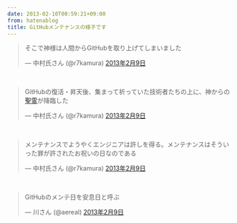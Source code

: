 ```yaml
---
date: 2013-02-10T00:59:21+09:00
from: hatenablog
title: GitHubメンテナンスの様子です
---
```


<p><blockquote class="twitter-tweet" lang="ja"><p>そこで神様は人間からGitHubを取り上げてしまいました</p>&mdash; 中村氏さん (@r7kamura) <a href="https://twitter.com/r7kamura/status/300240048085950464">2013年2月9日</a></blockquote><script async src="//platform.twitter.com/widgets.js" charset="utf-8"></script><br />
<blockquote class="twitter-tweet" lang="ja"><p>GitHubの復活・昇天後、集まって祈っていた技術者たちの上に、神からの<a class="keyword" href="http://d.hatena.ne.jp/keyword/%C0%BB%CE%EE">聖霊</a>が降臨した</p>&mdash; 中村氏さん (@r7kamura) <a href="https://twitter.com/r7kamura/status/300242012131713024">2013年2月9日</a></blockquote><script async src="//platform.twitter.com/widgets.js" charset="utf-8"></script><br />
<blockquote class="twitter-tweet" lang="ja"><p>メンテナンスでようやくエンジニアは許しを得る。メンテナンスはそういった罪が許されたお祝いの日なのである</p>&mdash; 中村氏さん (@r7kamura) <a href="https://twitter.com/r7kamura/status/300242293577891841">2013年2月9日</a></blockquote><script async src="//platform.twitter.com/widgets.js" charset="utf-8"></script><br />
<blockquote class="twitter-tweet" lang="ja"><p>GitHubのメンテ日を安息日と呼ぶ</p>&mdash; 川さん (@aereal) <a href="https://twitter.com/aereal/status/300242480685785090">2013年2月9日</a></blockquote><script async src="//platform.twitter.com/widgets.js" charset="utf-8"></script></p>

